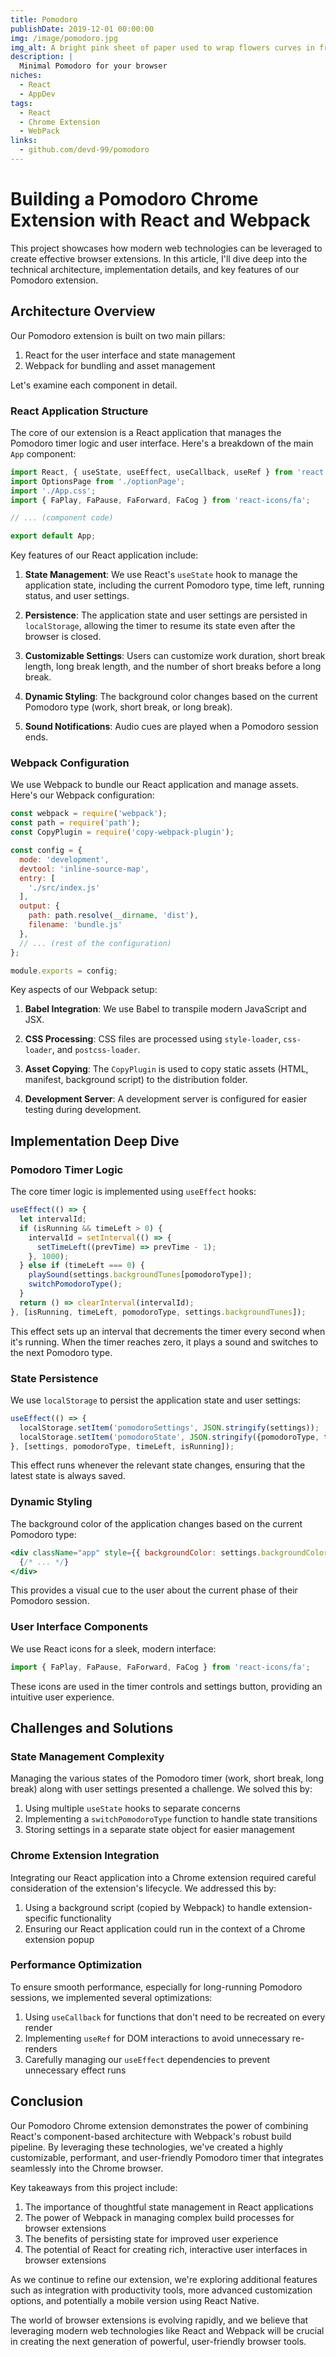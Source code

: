 ```yaml
---
title: Pomodoro
publishDate: 2019-12-01 00:00:00
img: /image/pomodoro.jpg
img_alt: A bright pink sheet of paper used to wrap flowers curves in front of rich blue background
description: |
  Minimal Pomodoro for your browser
niches:
  - React
  - AppDev
tags:
  - React
  - Chrome Extension
  - WebPack
links:
  - github.com/devd-99/pomodoro
---
```

# Building a Pomodoro Chrome Extension with React and Webpack

This project showcases how modern web technologies can be leveraged to create effective browser extensions. In this article, I'll dive deep into the technical architecture, implementation details, and key features of our Pomodoro extension.

## Architecture Overview

Our Pomodoro extension is built on two main pillars:

1. React for the user interface and state management
2. Webpack for bundling and asset management

Let's examine each component in detail.

### React Application Structure

The core of our extension is a React application that manages the Pomodoro timer logic and user interface. Here's a breakdown of the main `App` component:

```jsx
import React, { useState, useEffect, useCallback, useRef } from 'react';
import OptionsPage from './optionPage';
import './App.css';
import { FaPlay, FaPause, FaForward, FaCog } from 'react-icons/fa';

// ... (component code)

export default App;
```

Key features of our React application include:

1. **State Management**: We use React's `useState` hook to manage the application state, including the current Pomodoro type, time left, running status, and user settings.

2. **Persistence**: The application state and user settings are persisted in `localStorage`, allowing the timer to resume its state even after the browser is closed.

3. **Customizable Settings**: Users can customize work duration, short break length, long break length, and the number of short breaks before a long break.

4. **Dynamic Styling**: The background color changes based on the current Pomodoro type (work, short break, or long break).

5. **Sound Notifications**: Audio cues are played when a Pomodoro session ends.

### Webpack Configuration

We use Webpack to bundle our React application and manage assets. Here's our Webpack configuration:

```javascript
const webpack = require('webpack');
const path = require('path');
const CopyPlugin = require('copy-webpack-plugin');

const config = {
  mode: 'development',
  devtool: 'inline-source-map',
  entry: [
    './src/index.js'
  ],
  output: {
    path: path.resolve(__dirname, 'dist'),
    filename: 'bundle.js'
  },
  // ... (rest of the configuration)
};

module.exports = config;
```

Key aspects of our Webpack setup:

1. **Babel Integration**: We use Babel to transpile modern JavaScript and JSX.

2. **CSS Processing**: CSS files are processed using `style-loader`, `css-loader`, and `postcss-loader`.

3. **Asset Copying**: The `CopyPlugin` is used to copy static assets (HTML, manifest, background script) to the distribution folder.

4. **Development Server**: A development server is configured for easier testing during development.

## Implementation Deep Dive

### Pomodoro Timer Logic

The core timer logic is implemented using `useEffect` hooks:

```jsx
useEffect(() => {
  let intervalId;
  if (isRunning && timeLeft > 0) {
    intervalId = setInterval(() => {
      setTimeLeft((prevTime) => prevTime - 1);
    }, 1000);
  } else if (timeLeft === 0) {
    playSound(settings.backgroundTunes[pomodoroType]);
    switchPomodoroType();
  }
  return () => clearInterval(intervalId);
}, [isRunning, timeLeft, pomodoroType, settings.backgroundTunes]);
```

This effect sets up an interval that decrements the timer every second when it's running. When the timer reaches zero, it plays a sound and switches to the next Pomodoro type.

### State Persistence

We use `localStorage` to persist the application state and user settings:

```jsx
useEffect(() => {
  localStorage.setItem('pomodoroSettings', JSON.stringify(settings));
  localStorage.setItem('pomodoroState', JSON.stringify({pomodoroType, timeLeft, isRunning}));
}, [settings, pomodoroType, timeLeft, isRunning]);
```

This effect runs whenever the relevant state changes, ensuring that the latest state is always saved.

### Dynamic Styling

The background color of the application changes based on the current Pomodoro type:

```jsx
<div className="app" style={{ backgroundColor: settings.backgroundColors[pomodoroType] }}>
  {/* ... */}
</div>
```

This provides a visual cue to the user about the current phase of their Pomodoro session.

### User Interface Components

We use React icons for a sleek, modern interface:

```jsx
import { FaPlay, FaPause, FaForward, FaCog } from 'react-icons/fa';
```

These icons are used in the timer controls and settings button, providing an intuitive user experience.

## Challenges and Solutions

### State Management Complexity

Managing the various states of the Pomodoro timer (work, short break, long break) along with user settings presented a challenge. We solved this by:

1. Using multiple `useState` hooks to separate concerns
2. Implementing a `switchPomodoroType` function to handle state transitions
3. Storing settings in a separate state object for easier management

### Chrome Extension Integration

Integrating our React application into a Chrome extension required careful consideration of the extension's lifecycle. We addressed this by:

1. Using a background script (copied by Webpack) to handle extension-specific functionality
2. Ensuring our React application could run in the context of a Chrome extension popup

### Performance Optimization

To ensure smooth performance, especially for long-running Pomodoro sessions, we implemented several optimizations:

1. Using `useCallback` for functions that don't need to be recreated on every render
2. Implementing `useRef` for DOM interactions to avoid unnecessary re-renders
3. Carefully managing our `useEffect` dependencies to prevent unnecessary effect runs

## Conclusion

Our Pomodoro Chrome extension demonstrates the power of combining React's component-based architecture with Webpack's robust build pipeline. By leveraging these technologies, we've created a highly customizable, performant, and user-friendly Pomodoro timer that integrates seamlessly into the Chrome browser.

Key takeaways from this project include:

1. The importance of thoughtful state management in React applications
2. The power of Webpack in managing complex build processes for browser extensions
3. The benefits of persisting state for improved user experience
4. The potential of React for creating rich, interactive user interfaces in browser extensions

As we continue to refine our extension, we're exploring additional features such as integration with productivity tools, more advanced customization options, and potentially a mobile version using React Native.

The world of browser extensions is evolving rapidly, and we believe that leveraging modern web technologies like React and Webpack will be crucial in creating the next generation of powerful, user-friendly browser tools.